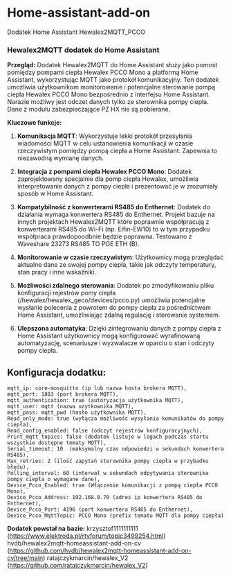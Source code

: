 # Home-assistant-add-on
Dodatek Home Assistant Hewalex2MQTT_PCCO

### Hewalex2MQTT dodatek do Home Assistant

**Przegląd:**
Dodatek Hewalex2MQTT do Home Assistant służy jako pomost pomiędzy pompami ciepła Hewalex PCCO Mono a platformą Home Assistant, wykorzystując MQTT jako protokół komunikacyjny. Ten dodatek umożliwia użytkownikom monitorowanie i potencjalne sterowanie pompą ciepła Hewalex PCCO Mono bezpośrednio z interfejsu Home Assistant. Narazie możliwy jest odczet danych tylko ze sterownika pompy ciepła. Dane z modułu zabezpieczające PZ HX nie są pobierane.

**Kluczowe funkcje:**

1. **Komunikacja MQTT**: Wykorzystuje lekki protokół przesyłania wiadomości MQTT w celu ustanowienia komunikacji w czasie rzeczywistym pomiędzy pompą ciepła a Home Assistant. Zapewnia to niezawodną wymianę danych.
  
2. **Integracja z pompami ciepła Hewalex PCCO Mono**: Dodatek zaprojektowany specjalnie dla pomp ciepła Hewalex, umożliwia interpretowanie danych z pompy ciepła i prezentować je w zrozumiały sposób w Home Assistant.
  
3. **Kompatybilność z konwerterami RS485 do Enthernet**: Dodatek do działania wymaga konwertera RS485 do Enthernet. Projekt bazuje na innych projektach Hewalex2MQTT które poprawnie współpracują z konwerterami RS485 do Wi-Fi (np. Elfin-EW10) to w tym przypadku współpraca prawdopoodbnie będzie poprawna. Testowano z Waveshare 23273 RS485 TO POE ETH (B).
  
4. **Monitorowanie w czasie rzeczywistym**: Użytkownicy mogą przeglądać aktualne dane ze swojej pompy ciepła, takie jak odczyty temperatury, stan pracy i inne wskaźniki.
  
5. **Możliwości zdalnego sterowania**: Dodatek po zmodyfikowaniu pliku konfiguracji rejestrów pomy ciepła (/hewalex/hewalex_geco/devices/pcco.py) umożliwia potencjalne wysłanie polecenia z powrotem do pompy ciepła za pośrednictwem Home Assistant, umożliwiając zdalną regulację i sterowanie systemem.
  
6. **Ulepszona automatyka**: Dzięki zintegrowaniu danych z pompy ciepła z Home Assistant użytkownicy mogą konfigurować wyrafinowaną automatyzację, scenariusze i wyzwalacze w oparciu o stan i odczyty pompy ciepła.

## Konfiguracja dodatku:
```
mqtt_ip: core-mosquitto (ip lub nazwa hosta brokera MQTT),
mqtt_port: 1883 (port brokera MQTT),
mqtt_authentication: true (autoryzacja użytkownika MQTT),
mqtt_user: mqtt (nazwa uzytkownika MQTT),
mqtt_pass: mqtt_pwd (hasło użytkownika MQTT),
Read_only_mode: true (wyłącza możliwośc wysyłania komunikatów do pompy ciepła),
Read_config_enabled: false (odczyt rejestrów konfiguracyjnych),
Print_mqtt_topics: false (dodatek listuje w logach podczas startu wszystkie dostępne tematy MQTT),
Serial_timeout: 10  (maksymalny czas odpowiedzi w sekundach konwertera RS485),
Max_retries: 2 (ilość zapytań sterownika pompy ciepła w przybadku błędu),
Polling_interval: 60 (interwał w sekundach odpytywania sterownika pompy ciepła o wymagane dane),
Device_Pcco_Enabled: true (Włączenie komunikacji z pompą ciepła PCCO Mono),
Device_Pcco_Address: 192.168.0.70 (adres ip konwertera RS485 do Enthernet),
Device_Pcco_Port: 4196 (port konwertera RS485 do Enthernet),
Device_Pcco_MqttTopic: PCCO Mono (prefix tematu MQTT dla pompy ciepła)
```

**Dodatek powstał na bazie:**
krzysztof1111111111 (https://www.elektroda.pl/rtvforum/topic3499254.html) 
hvdb/hewalex2mqtt-homeassistant-add-on-cv (https://github.com/hvdb/hewalex2mqtt-homeassistant-add-on-cv/tree/main) 
ratajczykmarcin/hewalex_V2 (https://github.com/ratajczykmarcin/hewalex_V2)
